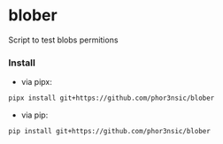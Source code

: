 # blober

Script to test blobs permitions

### Install

- via pipx:

```sh
pipx install git+https://github.com/phor3nsic/blober
```
- via pip:

```sh
pip install git+https://github.com/phor3nsic/blober
```
